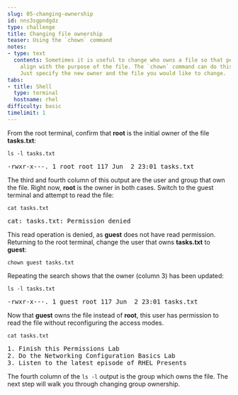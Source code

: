 ```yaml
---
slug: 05-changing-ownership
id: nns3sgpndgdz
type: challenge
title: Changing file ownership
teaser: Using the `chown` command
notes:
- type: text
  contents: Sometimes it is useful to change who owns a file so that permissions can
    align with the purpose of the file. The `chown` command can do this very easily.
    Just specify the new owner and the file you would like to change.
tabs:
- title: Shell
  type: terminal
  hostname: rhel
difficulty: basic
timelimit: 1
---
```

From the root terminal, confirm that __root__ is the initial owner of the file __tasks.txt__:

```
ls -l tasks.txt
```

<pre class=file>
-rwxr-x---. 1 root root 117 Jun  2 23:01 tasks.txt
</pre>

The third and fourth column of this output are the user and group that own the file. Right now, __root__ is the owner in both cases. Switch to the guest terminal and attempt to read the file:

```
cat tasks.txt
```

<pre class=file>
cat: tasks.txt: Permission denied
</pre>

This read operation is denied, as __guest__ does not have read permission. Returning to the root terminal, change the user that owns __tasks.txt__ to __guest__:

```
chown guest tasks.txt
```

Repeating the search shows that the owner (column 3) has been updated:

```
ls -l tasks.txt
```

<pre class=file>
-rwxr-x---. 1 guest root 117 Jun  2 23:01 tasks.txt
</pre>

Now that __guest__ owns the file instead of __root__, this user has permission to read the file without reconfiguring the access modes.

```
cat tasks.txt
```

<pre class=file>
1. Finish this Permissions Lab
2. Do the Networking Configuration Basics Lab
3. Listen to the latest episode of RHEL Presents
</pre>

The fourth column of the `ls -l` output is the group which owns the file. The next step will walk you through changing group ownership.